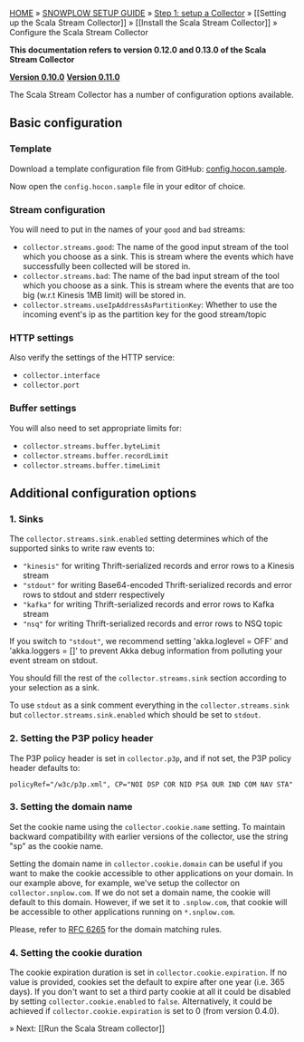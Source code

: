 [HOME](Home) » [SNOWPLOW SETUP GUIDE](Setting-up-Snowplow) » [Step 1: setup a Collector](Setting-up-a-Collector) » [[Setting up the Scala Stream Collector]] » [[Install the Scala Stream Collector]] » Configure the Scala Stream Collector

**This documentation refers to version 0.12.0 and 0.13.0 of the Scala Stream Collector**

**[Version 0.10.0][v0.10]**
**[Version 0.11.0][v0.11]**

The Scala Stream Collector has a number of configuration options available.

## Basic configuration

### Template

Download a template configuration file from GitHub: [config.hocon.sample][app-conf].

Now open the `config.hocon.sample` file in your editor of choice.

### Stream configuration

You will need to put in the names of your `good` and `bad` streams:

+ `collector.streams.good`: The name of the good input stream of the tool which you choose as a sink. This is stream where the events which have successfully been collected will be stored in.
+ `collector.streams.bad`: The name of the bad input stream of the tool which you choose as a sink. This is stream where the events that are too big (w.r.t Kinesis 1MB limit) will be stored in.
+ `collector.streams.useIpAddressAsPartitionKey`: Whether to use the incoming event's ip as the partition key for the good stream/topic

### HTTP settings

Also verify the settings of the HTTP service:

+ `collector.interface`
+ `collector.port`

### Buffer settings

You will also need to set appropriate limits for:

+ `collector.streams.buffer.byteLimit`
+ `collector.streams.buffer.recordLimit`
+ `collector.streams.buffer.timeLimit`

## Additional configuration options

### 1. Sinks

The `collector.streams.sink.enabled` setting determines which of the supported sinks to write raw
events to:
+ `"kinesis"` for writing Thrift-serialized records and error rows to a Kinesis stream
+ `"stdout"` for writing Base64-encoded Thrift-serialized records and error rows to stdout and stderr respectively
+ `"kafka"` for writing Thrift-serialized records and error rows to Kafka stream
+ `"nsq"` for writing Thrift-serialized records and error rows to NSQ topic

If you switch to `"stdout"`, we recommend setting 'akka.loglevel = OFF' and 'akka.loggers = []' to prevent Akka debug information from polluting your event stream on stdout.

You should fill the rest of the `collector.streams.sink` section according to your selection as a
sink.

To use `stdout` as a sink comment everything in the `collector.streams.sink` but
`collector.streams.sink.enabled` which should be set to `stdout`.

### 2. Setting the P3P policy header

The P3P policy header is set in `collector.p3p`, and
if not set, the P3P policy header defaults to:

	policyRef="/w3c/p3p.xml", CP="NOI DSP COR NID PSA OUR IND COM NAV STA"

### 3. Setting the domain name

Set the cookie name using the `collector.cookie.name` setting. To maintain backward compatibility with earlier versions of the collector, use the string "sp" as the cookie name.

Setting the domain name in `collector.cookie.domain` can be useful if you want to make the cookie accessible to other applications on your domain. In our example above, for example, we've setup the collector on `collector.snplow.com`. If we do not set a domain name, the cookie will default to this domain. However, if we set it to `.snplow.com`, that cookie will be accessible to other applications running on `*.snplow.com`.

Please, refer to [RFC 6265](https://tools.ietf.org/html/rfc6265#section-5.1.3) for the domain matching rules.

### 4. Setting the cookie duration

The cookie expiration duration is set in `collector.cookie.expiration`. If no value is provided, cookies set the default to expire after one year (i.e. 365 days). If you don't want to set a third party cookie at all it could be disabled by setting `collector.cookie.enabled` to `false`. Alternatively, it could be achieved if `collector.cookie.expiration` is set to 0 (from version 0.4.0).

» Next: [[Run the Scala Stream collector]]

[v0.10]: https://github.com/snowplow/snowplow/wiki/Configure-the-Scala-Stream-Collector-v0.10
[v0.11]: https://github.com/snowplow/snowplow/wiki/Configure-the-Scala-Stream-Collector-v0.11
[app-conf]: https://raw.githubusercontent.com/snowplow/snowplow/master/2-collectors/scala-stream-collector/examples/config.hocon.sample
